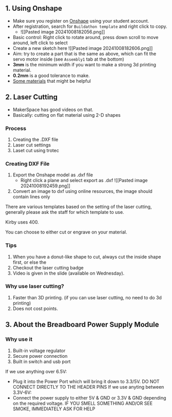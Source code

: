 
## 1. Using Onshape

 - Make sure you register on [Onshape](https://www.onshape.com/en/) using your student account.
 - After registration, search for `Buildathon template` and right click to copy.
	 - ![[Pasted image 20241008182056.png]]
- Basic control: Right click to rotate around, press down scroll to move around, left click to select
- Create a new sketch here ![[Pasted image 20241008182606.png]]
- Aim: try to create a part that is the same as above, which can fit the servo motor inside (see `Assembly1` tab at the bottom)
- **3mm** is the minimum width if you want to make a strong 3d printing material.
- **0.2mm** is a good tolerance to make.
- [Some materials](https://www.youtube.com/watch?v=pMWnsHpDlQE&list=PLxmrkna-ixrIQmsPR3MITi4Ru1bnMH4-l) that might be helpful

## 2. Laser Cutting

 - MakerSpace has good videos on that.
 - Basically: cutting on flat material using 2-D shapes

### Process

1. Creating the .DXF file
2. Laser cut settings
3. Laset cut using trotec

### Creating DXF File

1. Export the Onshape model as .dxf file
	 - Right click a plane and select export as .dxf ![[Pasted image 20241008192459.png]]
1. Convert an image to dxf using online resources, the image should contain lines only

There are various templates based on the setting of the laser cutting, generally please ask the staff for which template to use.

Kirby uses 400.

You can choose to either cut or engrave on your material.

### Tips

1. When you have a donut-like shape to cut, always cut the inside shape first, or else the 
2. Checkout the laser cutting badge
3. Video is given in the slide (available on Wednesday).

### Why use laser cutting?

1. Faster than 3D printing. (if you can use laser cutting, no need to do 3d printing)
2. Does not cost points.

## 3. About the Breadboard Power Supply Module

### Why use it

1. Built-in voltage regulator
2. Secure power connection
3. Built in switch and usb port

If we use anything over 6.5V:
 - Plug it into the Power Port which will bring it down to 3.3/5V. DO NOT CONNECT DIRECTLY TO THE HEADER PINS
If we use anyting between 3.3V-6V:
 - Connect the power supply to either 5V & GND or 3.3V & GND depending on the required voltage.
IF YOU SMELL SOMETHING AND/OR SEE SMOKE, IMMEDIATELY ASK FOR HELP